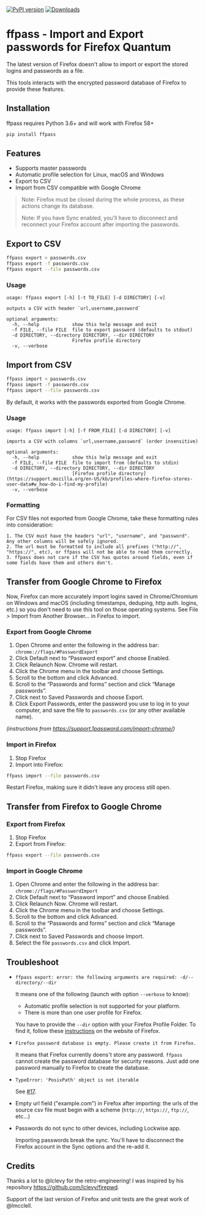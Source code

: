 [![PyPI
version](https://badge.fury.io/py/ffpass.svg)](https://badge.fury.io/py/ffpass)
[![Downloads](https://pepy.tech/badge/ffpass)](https://pepy.tech/project/ffpass)

# ffpass - Import and Export passwords for Firefox Quantum

The latest version of Firefox doesn't allow to import or export the
stored logins and passwords as a file.

This tools interacts with the encrypted password database of Firefox to
provide these features.

## Installation

ffpass requires Python 3.6+ and will work with Firefox 58+

``` bash
pip install ffpass
```

## Features

  - Supports master passwords
  - Automatic profile selection for Linux, macOS and Windows
  - Export to CSV
  - Import from CSV compatible with Google Chrome

> Note: Firefox must be closed during the whole process, as these
> actions change its database. 
>
> Note: If you have Sync enabled, you'll have to disconnect and
> reconnect your Firefox account after importing the passwords.

## Export to CSV

``` bash
ffpass export > passwords.csv
ffpass export -f passwords.csv
ffpass export --file passwords.csv
```

### Usage

    usage: ffpass export [-h] [-t TO_FILE] [-d DIRECTORY] [-v]
    
    outputs a CSV with header `url,username,password`
    
    optional arguments:
      -h, --help            show this help message and exit
      -f FILE, --file FILE  file to export password (defaults to stdout)
      -d DIRECTORY, --directory DIRECTORY, --dir DIRECTORY
                            Firefox profile directory
      -v, --verbose

## Import from CSV

``` bash
ffpass import < passwords.csv
ffpass import -f passwords.csv
ffpass import --file passwords.csv
```

By default, it works with the passwords exported from Google Chrome.

### Usage

    usage: ffpass import [-h] [-f FROM_FILE] [-d DIRECTORY] [-v]
    
    imports a CSV with columns `url,username,password` (order insensitive)
    
    optional arguments:
      -h, --help            show this help message and exit
      -f FILE, --file FILE  file to import from (defaults to stdin)
      -d DIRECTORY, --directory DIRECTORY, --dir DIRECTORY
                            [Firefox profile directory](https://support.mozilla.org/en-US/kb/profiles-where-firefox-stores-user-data#w_how-do-i-find-my-profile)
      -v, --verbose

### Formatting

For CSV files not exported from Google Chrome, take these formatting rules into consideration:

    1. The CSV must have the headers "url", "username", and "password". Any other columns will be safely ignored.
    2. The url must be formatted to include all prefixes ("http://", "https://", etc), or ffpass will not be able to read them correctly.
    3. ffpass does not care if the CSV has quotes around fields, even if some fields have them and others don't.

## Transfer from Google Chrome to Firefox

Now, Firefox can more accurately import logins saved in Chrome/Chromium on Windows and macOS (including timestamps, deduping, http auth. logins, etc.) so you don't need to use this tool on those operating systems. See File > Import from Another Browser… in Firefox to import.

### Export from Google Chrome

1.  Open Chrome and enter the following in the address bar:
    `chrome://flags/#PasswordExport`
2.  Click Default next to “Password export” and choose Enabled.
3.  Click Relaunch Now. Chrome will restart.
4.  Click the Chrome menu <i class="fa fa-ellipsis-v"></i> in the
    toolbar and choose Settings.
5.  Scroll to the bottom and click Advanced.
6.  Scroll to the “Passwords and forms” section and click “Manage
    passwords”.
7.  Click <i class="fa fa-ellipsis-v"></i> next to Saved Passwords and
    choose Export.
8.  Click Export Passwords, enter the password you use to log in to your
    computer, and save the file to `passwords.csv` (or any other
    available name).

*(instructions from <https://support.1password.com/import-chrome/>)*

### Import in Firefox

1.  Stop Firefox
2.  Import into Firefox:

<!-- end list -->

``` bash
ffpass import --file passwords.csv
```

Restart Firefox, making sure it didn't leave any process still open.

## Transfer from Firefox to Google Chrome

### Export from Firefox

1.  Stop Firefox
2.  Export from Firefox:

<!-- end list -->

``` bash
ffpass export --file passwords.csv
```

### Import in Google Chrome

1.  Open Chrome and enter the following in the address bar:
    `chrome://flags/#PasswordImport`
2.  Click Default next to “Password import” and choose Enabled.
3.  Click Relaunch Now. Chrome will restart.
4.  Click the Chrome menu <i class="fa fa-ellipsis-v"></i> in the
    toolbar and choose Settings.
5.  Scroll to the bottom and click Advanced.
6.  Scroll to the “Passwords and forms” section and click “Manage
    passwords”.
7.  Click <i class="fa fa-ellipsis-v"></i> next to Saved Passwords and
    choose Import.
8.  Select the file `passwords.csv` and click Import.

## Troubleshoot

  - `ffpass export: error: the following arguments are required:
    -d/--directory/--dir`
    
    It means one of the following (launch with option `--verbose` to
    know):
    
      - Automatic profile selection is not supported for your platform.
      - There is more than one user profile for Firefox.
    
    You have to provide the `--dir` option with your Firefox Profile
    Folder. To find it, follow these
    [instructions](https://support.mozilla.org/en-US/kb/profiles-where-firefox-stores-user-data#w_how-do-i-find-my-profile)
    on the website of Firefox.

  - `Firefox password database is empty. Please create it from Firefox.`
    
    It means that Firefox currently doens't store any password. `ffpass`
    cannot create the password database for security reasons. Just add
    one password manually to Firefox to create the database.

  - `TypeError: 'PosixPath' object is not iterable`
    
    See [\#17](https://github.com/louisabraham/ffpass/issues/17).

  - Empty url field ("example.com") in Firefox after importing: the urls of the source
    csv file must begin with a scheme (`http://`, `https://`, `ftp://`,
    etc…)
    
  - Passwords do not sync to other devices, including Lockwise app.

    Importing passwords break the sync. You'll have to disconnect the
    Firefox account in the Sync options and the re-add it.

## Credits

Thanks a lot to @lclevy for the retro-engineering\! I was inspired by
his repository <https://github.com/lclevy/firepwd>.

Support of the last version of Firefox and unit tests are the great work of @lmcclell.
